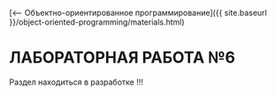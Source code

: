 [⟵ Объектно-ориентированное программирование]({{ site.baseurl }}/object-oriented-programming/materials.html)

# ЛАБОРАТОРНАЯ РАБОТА №6

Раздел находиться в разработке !!!

